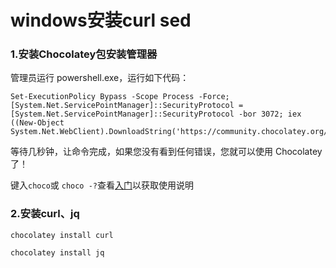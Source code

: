 # windows安装curl sed

### 1.安装Chocolatey包安装管理器

管理员运行 powershell.exe，运行如下代码：

```
Set-ExecutionPolicy Bypass -Scope Process -Force; [System.Net.ServicePointManager]::SecurityProtocol = [System.Net.ServicePointManager]::SecurityProtocol -bor 3072; iex ((New-Object System.Net.WebClient).DownloadString('https://community.chocolatey.org/install.ps1'))
```

等待几秒钟，让命令完成，如果您没有看到任何错误，您就可以使用 Chocolatey 了！

键入`choco`或 `choco -?`查看[入门](https://docs.chocolatey.org/en-us/getting-started)以获取使用说明

### 2.安装curl、jq

```
chocolatey install curl
```

```
chocolatey install jq
```

